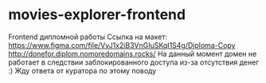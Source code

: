 # movies-explorer-frontend
Frontend дипломной работы 
Ссылка на макет: https://www.figma.com/file/VvJ1x2iB3VnGIuSKqI1S4g/Diploma-Copy
http://donefor.diplom.nomoredomains.rocks/
На данный момент домен не работает в следствии заблокированного доступа из-за отсутствия денег :) 
Жду ответа от куратора по этому поводу